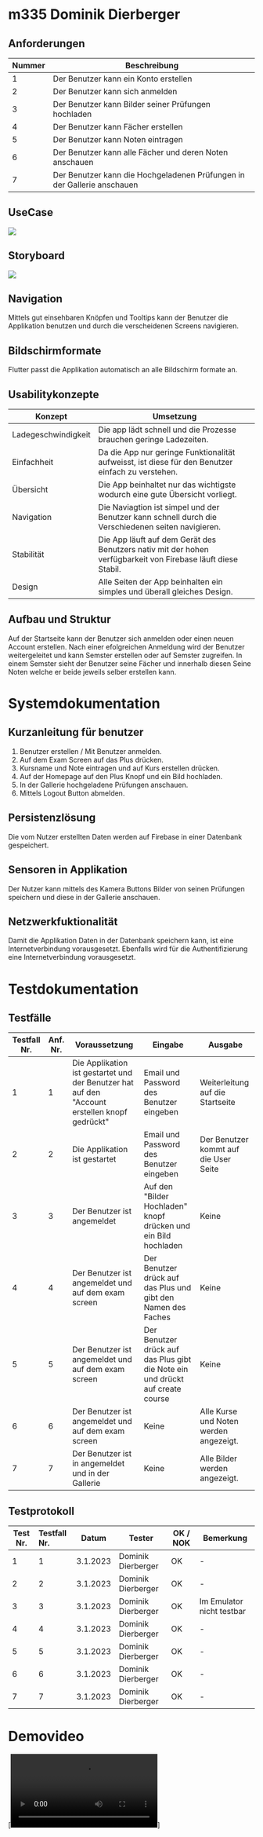# m335 Dominik Dierberger

## Anforderungen
| Nummer | Beschreibung                                                            |
|--------|-------------------------------------------------------------------------|
| 1      | Der Benutzer kann ein Konto erstellen                                   |
| 2      | Der Benutzer kann sich anmelden                                         |
| 3      | Der Benutzer kann Bilder seiner Prüfungen hochladen                     |
| 4      | Der Benutzer kann Fächer erstellen                                      |
| 5      | Der Benutzer kann Noten eintragen                                       |
| 6      | Der Benutzer kann alle Fächer und deren Noten anschauen                 |
| 7      | Der Benutzer kann die Hochgeladenen Prüfungen in der Gallerie anschauen |
## UseCase

![](/assets/Documentation/UseCase.png)
## Storyboard
![](/assets/Documentation/Storyboard.jpg)
## Navigation
Mittels gut einsehbaren Knöpfen und Tooltips kann der Benutzer die Applikation benutzen und durch die verscheidenen Screens navigieren.
## Bildschirmformate
Flutter passt die Applikation automatisch an alle Bildschirm formate an.
## Usabilitykonzepte
| Konzept             | Umsetzung                                                                                                    |
|---------------------|--------------------------------------------------------------------------------------------------------------|
| Ladegeschwindigkeit | Die app lädt schnell und die Prozesse brauchen geringe Ladezeiten.                                           |
| Einfachheit         | Da die App nur geringe Funktionalität aufweisst, ist diese für den Benutzer einfach zu verstehen.            |
| Übersicht           | Die App beinhaltet nur das wichtigste wodurch eine gute Übersicht vorliegt.                                  |
| Navigation          | Die Naviagtion ist simpel und der Benutzer kann schnell durch die Verschiedenen seiten navigieren.           |
| Stabilität          | Die App läuft auf dem Gerät des Benutzers nativ mit der hohen verfügbarkeit von Firebase läuft diese Stabil. |
| Design              | Alle Seiten der App beinhalten ein simples und überall gleiches Design.                                      |

## Aufbau und Struktur
Auf der Startseite kann der Benutzer sich anmelden oder einen neuen Account erstellen. Nach einer efolgreichen Anmeldung wird der Benutzer weitergeleitet und kann Semster erstellen oder auf Semster zugreifen. In einem Semster sieht der Benutzer seine Fächer und innerhalb diesen Seine Noten welche er beide jeweils selber erstellen kann.

# Systemdokumentation

## Kurzanleitung für benutzer
1. Benutzer erstellen / Mit Benutzer anmelden.
2. Auf dem Exam Screen auf das Plus drücken.
3. Kursname und Note eintragen und auf Kurs erstellen drücken.
4. Auf der Homepage auf den Plus Knopf und ein Bild hochladen.
5. In der Gallerie hochgeladene Prüfungen anschauen.
6. Mittels Logout Button abmelden.
## Persistenzlösung
Die vom Nutzer erstellten Daten werden auf Firebase in einer Datenbank gespeichert.

## Sensoren in Applikation
Der Nutzer kann mittels des Kamera Buttons Bilder von seinen Prüfungen speichern und diese in der Gallerie anschauen.

## Netzwerkfuktionalität
Damit die Applikation Daten in der Datenbank speichern kann, ist eine Internetverbindung vorausgesetzt.
Ebenfalls wird für die Authentifizierung eine Internetverbindung vorausgesetzt.

# Testdokumentation

## Testfälle
| Testfall Nr. | Anf. Nr. | Voraussetzung                                                                                 | Eingabe                                                                        | Ausgabe                                |
|--------------|----------|-----------------------------------------------------------------------------------------------|--------------------------------------------------------------------------------|----------------------------------------|
| 1            | 1        | Die Applikation ist gestartet und der Benutzer hat auf den "Account erstellen knopf gedrückt" | Email und Password des Benutzer eingeben                                       | Weiterleitung auf die Startseite       |
| 2            | 2        | Die Applikation ist gestartet                                                                 | Email und Password des Benutzer eingeben                                       | Der Benutzer kommt auf die User Seite  |
| 3            | 3        | Der Benutzer ist angemeldet                                                                   | Auf den "Bilder Hochladen" knopf drücken und ein Bild hochladen                | Keine                                  |
| 4            | 4        | Der Benutzer ist angemeldet und auf dem exam screen                                           | Der Benutzer drück auf das Plus und gibt den Namen des Faches                  | Keine                                  |
| 5            | 5        | Der Benutzer ist angemeldet und auf dem exam screen                                           | Der Benutzer drück auf das Plus gibt die Note ein und drückt auf create course | Keine                                  |
| 6            | 6        | Der Benutzer ist angemeldet und auf dem exam screen                                           | Keine                                                                          | Alle Kurse und Noten werden angezeigt. |
| 7            | 7        | Der Benutzer ist in angemeldet und in der Gallerie                                            | Keine                                                                          | Alle Bilder werden angezeigt.          |

## Testprotokoll

| Test Nr. | Testfall Nr. | Datum    | Tester             | OK / NOK | Bemerkung                 |
|----------|:-------------|----------|--------------------|----------|---------------------------|
| 1        | 1            | 3.1.2023 | Dominik Dierberger | OK       | -                         |
| 2        | 2            | 3.1.2023 | Dominik Dierberger | OK       | -                         |
| 3        | 3            | 3.1.2023 | Dominik Dierberger | OK       | Im Emulator nicht testbar |
| 4        | 4            | 3.1.2023 | Dominik Dierberger | OK       | -                         |
| 5        | 5            | 3.1.2023 | Dominik Dierberger | OK       | -                         |
| 6        | 6            | 3.1.2023 | Dominik Dierberger | OK       | -                         |
| 7        | 7            | 3.1.2023 | Dominik Dierberger | OK       | -                         |

# Demovideo

[![](/assets/Documentation/Demo.mp4)]
